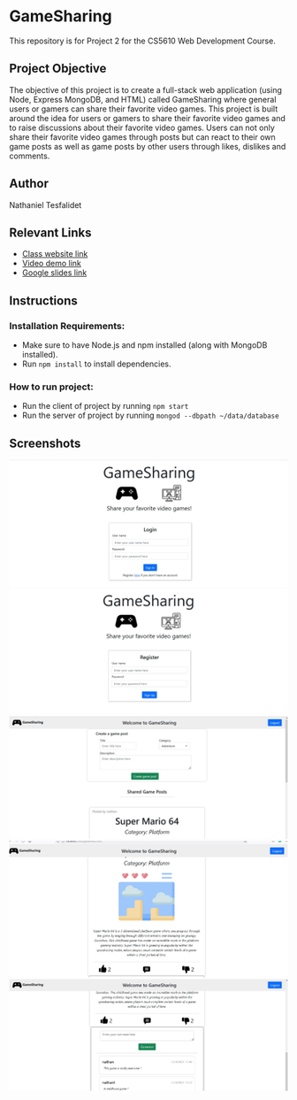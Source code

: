 # GameSharing

This repository is for Project 2 for the CS5610 Web Development Course.

## Project Objective

The objective of this project is to create a full-stack web application (using Node, Express
MongoDB, and HTML) called GameSharing where general users or gamers can share their favorite
video games. This project is built around the idea for users or gamers to share their favorite video games and to raise discussions about their favorite video games. Users can
not only share their favorite video games through posts but can react to their own game posts as well as game posts by other users through likes, dislikes and comments. 

## Author

Nathaniel Tesfalidet

## Relevant Links

- [Class website link](https://johnguerra.co/classes/webDevelopment_fall_2021/)
- [Video demo link](https://drive.google.com/file/d/1RpudRXkNcnWsMv42LmxBTQgUpmCpW2G_/view?usp=sharing)
- [Google slides link](https://docs.google.com/presentation/d/1lx5cwo6CtErCzPB5dZGX5LxOOVJZ3LRoRY3ZrVHNP2o/edit?usp=sharing)

## Instructions

### Installation Requirements:

- Make sure to have Node.js and npm installed (along with MongoDB installed).
- Run `npm install` to install dependencies. 

### How to run project:

- Run the client of project by running `npm start` 
- Run the server of project by running `mongod --dbpath ~/data/database` 

## Screenshots

![Login page screenshot](./public/images/screenshots/LoginScreenshot.jpg)
![Register page screenshot](./public/images/screenshots/RegisterScreenshot.jpg)
![Game posts page screenshot 1](./public/images/screenshots/GamePostsScreenshot1.jpg)
![Game posts page screenshot 2](./public/images/screenshots/GamePostsScreenshot2.jpg)
![Game posts page screenshot 3](./public/images/screenshots/GamePostsScreenshot3.jpg)